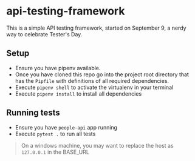 # api-testing-framework

This is a simple API testing framework, started on September 9, a nerdy way to celebrate Tester's Day.

## Setup

- Ensure you have pipenv available.
- Once you have cloned this repo go into the project root directory that has the `Pipfile` with definitions of all required dependencies. 
- Execute `pipenv shell` to activate the virtualenv in your terminal
- Execute `pipenv install` to install all dependencies

## Running tests
- Ensure you have `people-api` app running
- Execute `pytest .` to run all tests

> On a windows machine, you may want to replace the host as `127.0.0.1` in the BASE_URL
